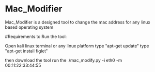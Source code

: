 # Mac_Modifier
Mac_Modifier is a designed tool to change the mac address for any linux based operating system


#Requirements to Run the tool:

Open kali linux terminal or any linux platform
type "apt-get update"
type "apt-get install figlet"

then download the tool run the ./mac_modify.py -i eth0 -m 00:11:22:33:44:55
